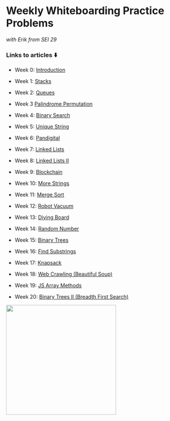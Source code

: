# Weekly Whiteboarding Practice Problems

*with Erik from SEI 29*

### Links to articles ⬇️


- Week 0: [Introduction](https://dev.to/pythonwb/how-to-learn-data-structures-and-algorithms-when-you-re-fresh-out-of-your-bootcamp-2bob)

- Week 1: [Stacks](https://dev.to/pythonwb/how-to-implement-stacks-and-queues-in-python-part-one-stacks-32f8)
- Week 2: [Queues](https://dev.to/pythonwb/how-to-implement-stacks-and-queues-in-python-part-two-queues-4kme)
- Week 3 [Palindrome Permutation](https://dev.to/pythonwb/whiteboarding-in-python-check-if-a-string-is-a-permutation-of-a-palindrome-2a5g)
- Week 4: [Binary Search](https://dev.to/pythonwb/algorithms-in-python-how-to-implement-binary-search-10d4)
- Week 5: [Unique String](https://dev.to/pythonwb/whiteboarding-in-python-can-you-solve-this-simple-string-problem-514o)
- Week 6: [Pandigital](https://dev.to/pythonwb/that-really-tricky-ispandigital-problem-but-in-python-59i)
- Week 7: [Linked Lists](https://dev.to/pythonwb/what-are-linked-lists-and-how-do-i-make-one-in-python-8ea)
- Week 8: [Linked Lists II](https://dev.to/pythonwb/modify-linked-lists-like-a-boss-in-python-565j)
- Week 9: [Blockchain](https://dev.to/pythonwb/diy-cryptocurrency-implement-a-blockchain-in-python-4a9m)
- Week 10: [More Strings](https://dev.to/pythonwb/back-to-basics-more-strings-in-python-3cn1)
- Week 11: [Merge Sort](https://dev.to/pythonwb/merge-sort-when-you-re-too-much-of-a-nerd-to-use-sort-34ki)
- Week 12: [Robot Vacuum](https://dev.to/pythonwb/robot-vacuum-in-python-bring-him-home-2gig)
- Week 13: [Diving Board](https://dev.to/pythonwb/dive-into-python-with-this-diving-board-problem-ft-recursion-453p)
- Week 14: [Random Number](https://dev.to/pythonwb/more-python-practice-find-the-random-number-ft-sets-50lf)
- Week 15: [Binary Trees](https://dev.to/pythonwb/binary-christmas-trees-learn-the-three-simplest-tree-traversals-in-python-41ch)
- Week 16: [Find Substrings](https://dev.to/pythonwb/more-python-strings-can-you-solve-this-more-difficult-string-problem-2lfj)
- Week 17: [Knapsack](https://dev.to/pythonwb/help-pierre-the-py-pirate-solve-this-knapsack-problem-7jo)
- Week 18: [Web Crawling (Beautiful Soup)](https://dev.to/pythonwb/web-crawling-in-python-dive-into-beautiful-soup-4bdd)
- Week 19: [JS Array Methods](https://dev.to/pythonwb/javascript-fun-ctions-explore-the-3-hottest-array-methods-map-filter-and-reduce-208)
- Week 20: [Binary Trees II (Breadth First Search)](https://dev.to/pythonwb/more-python-binary-trees-what-is-breadth-vs-depth-first-search-25la)


<image src="https://i.redd.it/koc1i9gls7431.png" height=300>
